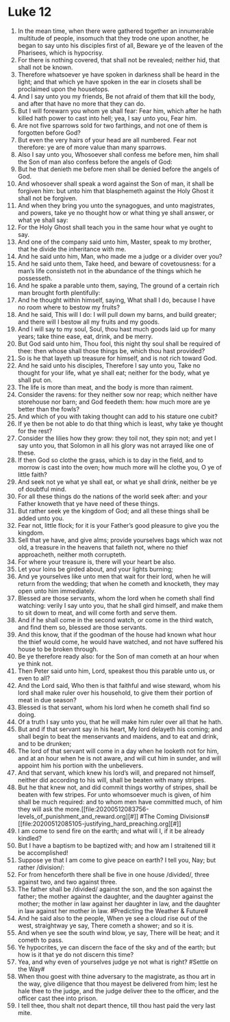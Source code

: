 ﻿# Luke  12
1. In the mean time, when there were gathered together an innumerable multitude of people, insomuch that they trode one upon another, he began to say unto his disciples first of all, Beware ye of the leaven of the Pharisees, which is hypocrisy. 
2. For there is nothing covered, that shall not be revealed; neither hid, that shall not be known. 
3. Therefore whatsoever ye have spoken in darkness shall be heard in the light; and that which ye have spoken in the ear in closets shall be proclaimed upon the housetops. 
4. And I say unto you my friends, Be not afraid of them that kill the body, and after that have no more that they can do. 
5. But I will forewarn you whom ye shall fear: Fear him, which after he hath killed hath power to cast into hell; yea, I say unto you, Fear him. 
6. Are not five sparrows sold for two farthings, and not one of them is forgotten before God? 
7. But even the very hairs of your head are all numbered. Fear not therefore: ye are of more value than many sparrows. 
8. Also I say unto you, Whosoever shall confess me before men, him shall the Son of man also confess before the angels of God: 
9. But he that denieth me before men shall be denied before the angels of God. 
10. And whosoever shall speak a word against the Son of man, it shall be forgiven him: but unto him that blasphemeth against the Holy Ghost it shall not be forgiven. 
11. And when they bring you unto the synagogues, and unto magistrates, and powers, take ye no thought how or what thing ye shall answer, or what ye shall say: 
12. For the Holy Ghost shall teach you in the same hour what ye ought to say. 
13.  And one of the company said unto him, Master, speak to my brother, that he divide the inheritance with me. 
14. And he said unto him, Man, who made me a judge or a divider over you? 
15. And he said unto them, Take heed, and beware of covetousness: for a man’s life consisteth not in the abundance of the things which he possesseth. 
16. And he spake a parable unto them, saying, The ground of a certain rich man brought forth plentifully: 
17. And he thought within himself, saying, What shall I do, because I have no room where to bestow my fruits? 
18. And he said, This will I do: I will pull down my barns, and build greater; and there will I bestow all my fruits and my goods. 
19. And I will say to my soul, Soul, thou hast much goods laid up for many years; take thine ease, eat, drink, and be merry. 
20. But God said unto him, Thou fool, this night thy soul shall be required of thee: then whose shall those things be, which thou hast provided? 
21. So is he that layeth up treasure for himself, and is not rich toward God. 
22.  And he said unto his disciples, Therefore I say unto you, Take no thought for your life, what ye shall eat; neither for the body, what ye shall put on. 
23. The life is more than meat, and the body is more than raiment. 
24. Consider the ravens: for they neither sow nor reap; which neither have storehouse nor barn; and God feedeth them: how much more are ye better than the fowls? 
25. And which of you with taking thought can add to his stature one cubit? 
26. If ye then be not able to do that thing which is least, why take ye thought for the rest? 
27. Consider the lilies how they grow: they toil not, they spin not; and yet I say unto you, that Solomon in all his glory was not arrayed like one of these. 
28. If then God so clothe the grass, which is to day in the field, and to morrow is cast into the oven; how much more will he clothe you, O ye of little faith? 
29. And seek not ye what ye shall eat, or what ye shall drink, neither be ye of doubtful mind. 
30. For all these things do the nations of the world seek after: and your Father knoweth that ye have need of these things. 
31.  But rather seek ye the kingdom of God; and all these things shall be added unto you. 
32. Fear not, little flock; for it is your Father’s good pleasure to give you the kingdom. 
33. Sell that ye have, and give alms; provide yourselves bags which wax not old, a treasure in the heavens that faileth not, where no thief approacheth, neither moth corrupteth. 
34. For where your treasure is, there will your heart be also. 
35. Let your loins be girded about, and your lights burning; 
36. And ye yourselves like unto men that wait for their lord, when he will return from the wedding; that when he cometh and knocketh, they may open unto him immediately. 
37. Blessed are those servants, whom the lord when he cometh shall find watching: verily I say unto you, that he shall gird himself, and make them to sit down to meat, and will come forth and serve them. 
38. And if he shall come in the second watch, or come in the third watch, and find them so, blessed are those servants. 
39. And this know, that if the goodman of the house had known what hour the thief would come, he would have watched, and not have suffered his house to be broken through. 
40. Be ye therefore ready also: for the Son of man cometh at an hour when ye think not. 
41.  Then Peter said unto him, Lord, speakest thou this parable unto us, or even to all? 
42. And the Lord said, Who then is that faithful and wise steward, whom his lord shall make ruler over his household, to give them their portion of meat in due season? 
43. Blessed is that servant, whom his lord when he cometh shall find so doing. 
44. Of a truth I say unto you, that he will make him ruler over all that he hath. 
45. But and if that servant say in his heart, My lord delayeth his coming; and shall begin to beat the menservants and maidens, and to eat and drink, and to be drunken; 
46. The lord of that servant will come in a day when he looketh not for him, and at an hour when he is not aware, and will cut him in sunder, and will appoint him his portion with the unbelievers. 
47. And that servant, which knew his lord’s will, and prepared not himself, neither did according to his will, shall be beaten with many stripes. 
48. But he that knew not, and did commit things worthy of stripes, shall be beaten with few stripes. For unto whomsoever much is given, of him shall be much required: and to whom men have committed much, of him they will ask the more.[[file:20200512083756-levels_of_punishment_and_reward.org][#]] 
#The Coming Divisions# [[file:20200512085105-justifying_hard_preaching.org][#]] 
49.  I am come to send fire on the earth; and what will I, if it be already kindled? 
50. But I have a baptism to be baptized with; and how am I straitened till it be accomplished! 
51. Suppose ye that I am come to give peace on earth? I tell you, Nay; but rather /division/: 
52. For from henceforth there shall be five in one house /divided/, three against two, and two against three. 
53. The father shall be /divided/ against the son, and the son against the father; the mother against the daughter, and the daughter against the mother; the mother in law against her daughter in law, and the daughter in law against her mother in law.
#Predicting the Weather & Future# 
54.  And he said also to the people, When ye see a cloud rise out of the west, straightway ye say, There cometh a shower; and so it is. 
55. And when ye see the south wind blow, ye say, There will be heat; and it cometh to pass. 
56. Ye hypocrites, ye can discern the face of the sky and of the earth; but how is it that ye do not discern this time? 
57. Yea, and why even of yourselves judge ye not what is right? 
#Settle on the Way#
58.  When thou goest with thine adversary to the magistrate, as thou art in the way, give diligence that thou mayest be delivered from him; lest he hale thee to the judge, and the judge deliver thee to the officer, and the officer cast thee into prison. 
59. I tell thee, thou shalt not depart thence, till thou hast paid the very last mite. 
